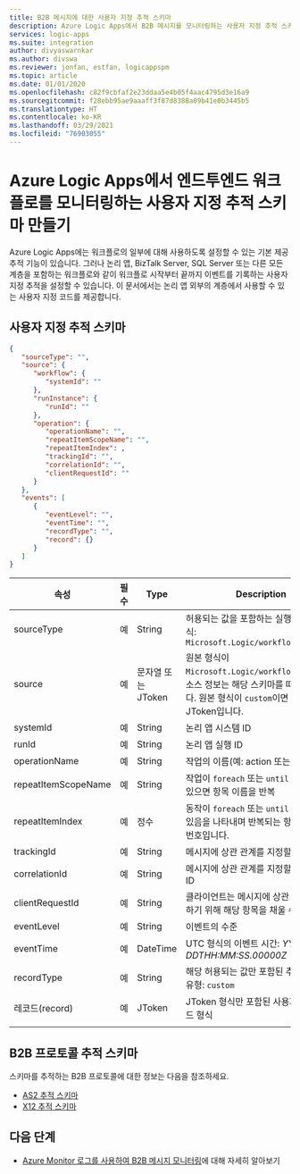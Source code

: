 ```yaml
---
title: B2B 메시지에 대한 사용자 지정 추적 스키마
description: Azure Logic Apps에서 B2B 메시지를 모니터링하는 사용자 지정 추적 스키마 만들기
services: logic-apps
ms.suite: integration
author: divyaswarnkar
ms.author: divswa
ms.reviewer: jonfan, estfan, logicappspm
ms.topic: article
ms.date: 01/01/2020
ms.openlocfilehash: c82f9cbfaf2e23ddaa5e4b05f4aac4795d3e16a9
ms.sourcegitcommit: f28ebb95ae9aaaff3f87d8388a09b41e0b3445b5
ms.translationtype: HT
ms.contentlocale: ko-KR
ms.lasthandoff: 03/29/2021
ms.locfileid: "76903055"
---
```

# <a name="create-custom-tracking-schemas-that-monitor-end-to-end-workflows-in-azure-logic-a"></a>Azure Logic Apps에서 엔드투엔드 워크플로를 모니터링하는 사용자 지정 추적 스키마 만들기

Azure Logic Apps에는 워크플로의 일부에 대해 사용하도록 설정할 수 있는 기본 제공 추적 기능이 있습니다. 그러나 논리 앱, BizTalk Server, SQL Server 또는 다른 모든 계층을 포함하는 워크플로와 같이 워크플로 시작부터 끝까지 이벤트를 기록하는 사용자 지정 추적을 설정할 수 있습니다. 이 문서에서는 논리 앱 외부의 계층에서 사용할 수 있는 사용자 지정 코드를 제공합니다.

## <a name="custom-tracking-schema"></a>사용자 지정 추적 스키마

```json
{
   "sourceType": "",
   "source": {
      "workflow": {
         "systemId": ""
      },
      "runInstance": {
         "runId": ""
      },
      "operation": {
         "operationName": "",
         "repeatItemScopeName": "",
         "repeatItemIndex": ,
         "trackingId": "",
         "correlationId": "",
         "clientRequestId": ""
      }
   },
   "events": [
      {
         "eventLevel": "",
         "eventTime": "",
         "recordType": "",
         "record": {}
      }
   ]
}
```

| 속성 | 필수 | Type | Description |
|----------|----------|------|-------------|
| sourceType | 예 | String | 허용되는 값을 포함하는 실행 원본의 형식: `Microsoft.Logic/workflows``custom` |
| source | 예 | 문자열 또는 JToken | 원본 형식이 `Microsoft.Logic/workflows`인 경우 소스 정보는 해당 스키마를 따라야 합니다. 원본 형식이 `custom`이면 스키마는 JToken입니다. |
| systemId | 예 | String | 논리 앱 시스템 ID |
| runId | 예 | String | 논리 앱 실행 ID |
| operationName | 예 | String | 작업의 이름(예: action 또는 trigger) |
| repeatItemScopeName | 예 | String | 작업이 `foreach` 또는 `until` 루프 내에 있으면 항목 이름을 반복 |
| repeatItemIndex | 예 | 정수 | 동작이 `foreach` 또는 `until` 루프 내에 있음을 나타내며 반복되는 항목 인덱스 번호입니다. |
| trackingId | 예 | String | 메시지에 상관 관계를 지정할 추적 ID |
| correlationId | 예 | String | 메시지에 상관 관계를 지정할 상관 관계 ID |
| clientRequestId | 예 | String | 클라이언트는 메시지에 상관 관계를 지정하기 위해 해당 항목을 채울 수 있음 |
| eventLevel | 예 | String | 이벤트의 수준 |
| eventTime | 예 | DateTime | UTC 형식의 이벤트 시간: *YYYY-MM-DDTHH:MM:SS.00000Z* |
| recordType | 예 | String | 해당 허용되는 값만 포함된 추적 레코드 유형: `custom` |
| 레코드(record) | 예 | JToken | JToken 형식만 포함된 사용자 지정 레코드 형식 |
|||||

## <a name="b2b-protocol-tracking-schemas"></a>B2B 프로토콜 추적 스키마

스키마를 추적하는 B2B 프로토콜에 대한 정보는 다음을 참조하세요.

* [AS2 추적 스키마](../logic-apps/logic-apps-track-integration-account-as2-tracking-schemas.md)
* [X12 추적 스키마](logic-apps-track-integration-account-x12-tracking-schema.md)

## <a name="next-steps"></a>다음 단계

* [Azure Monitor 로그를 사용하여 B2B 메시지 모니터링](../logic-apps/monitor-b2b-messages-log-analytics.md)에 대해 자세히 알아보기
